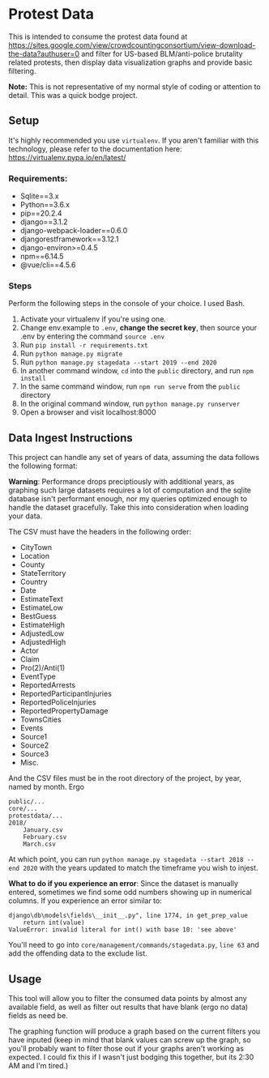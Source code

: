 # Protest Data

This is intended to consume the protest data found at https://sites.google.com/view/crowdcountingconsortium/view-download-the-data?authuser=0
and filter for US-based BLM/anti-police brutality related protests, then display data visualization graphs and provide basic filtering.

**Note:** This is not representative of my normal style of coding or attention to detail. This was a quick bodge project.

## Setup

It's highly recommended you use `virtualenv`. If you aren't familiar with this technology, please refer to the documentation here:
https://virtualenv.pypa.io/en/latest/

### Requirements:

- Sqlite==3.x
- Python==3.6.x
- pip==20.2.4
- django==3.1.2
- django-webpack-loader==0.6.0
- djangorestframework==3.12.1
- django-environ>=0.4.5
- npm==6.14.5
- @vue/cli==4.5.6

### Steps

Perform the following steps in the console of your choice. I used Bash.

1. Activate your virtualenv if you're using one.
2. Change env.example to `.env`, **change the secret key**, then source your .env by entering the command `source .env`
3. Run `pip install -r requirements.txt`
4. Run `python manage.py migrate`
5. Run `python manage.py stagedata --start 2019 --end 2020`
6. In another command window, `cd` into the `public` directory, and run `npm install`
7. In the same command window, run `npm run serve` from the `public` directory
8. In the original command window, run `python manage.py runserver`
9. Open a browser and visit localhost:8000

## Data Ingest Instructions

This project can handle any set of years of data, assuming the data follows the following format:

**Warning**: Performance drops preciptiously with additional years, as graphing such large datasets requires a lot of computation and the sqlite database isn't performant enough, nor my queries optimized enough to handle the dataset gracefully. Take this into consideration when loading your data.

The CSV must have the headers in the following order:

- CityTown
- Location
- County
- StateTerritory
- Country
- Date
- EstimateText
- EstimateLow
- BestGuess
- EstimateHigh
- AdjustedLow
- AdjustedHigh
- Actor
- Claim
- Pro(2)/Anti(1)
- EventType
- ReportedArrests
- ReportedParticipantInjuries
- ReportedPoliceInjuries
- ReportedPropertyDamage
- TownsCities
- Events
- Source1
- Source2
- Source3
- Misc.

And the CSV files must be in the root directory of the project, by year, named by month. Ergo

```
public/...
core/...
protestdata/...
2018/
    January.csv
    February.csv
    March.csv
```

At which point, you can run `python manage.py stagedata --start 2018 --end 2020` with the years updated to match
the timeframe you wish to injest.

**What to do if you experience an error**: Since the dataset is manually entered, sometimes we find some odd
numbers showing up in numerical columns. If you experience an error similar to:

```
django\db\models\fields\__init__.py", line 1774, in get_prep_value
    return int(value)
ValueError: invalid literal for int() with base 10: 'see above'
```

You'll need to go into `core/management/commands/stagedata.py`, `line 63` and add the offending data to the exclude list.

## Usage

This tool will allow you to filter the consumed data points by almost any available field, as well as filter out
results that have blank (ergo no data) fields as need be.

The graphing function will produce a graph based on the current filters you have inputed (keep in mind that blank
values can screw up the graph, so you'll probably want to filter those out if your graphs aren't working as expected.
I could fix this if I wasn't just bodging this together, but its 2:30 AM and I'm tired.)
